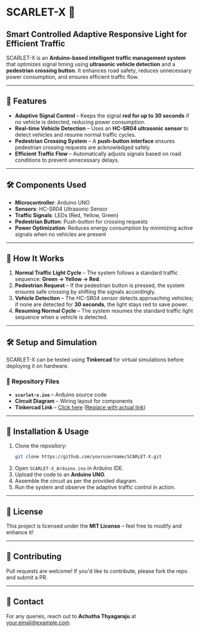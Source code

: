 # SCARLET-X 🚦

## Smart Controlled Adaptive Responsive Light for Efficient Traffic

SCARLET-X is an **Arduino-based intelligent traffic management system** that optimizes signal timing using **ultrasonic vehicle detection** and a **pedestrian crossing button**. It enhances road safety, reduces unnecessary power consumption, and ensures efficient traffic flow.

---

## 🚀 Features
- **Adaptive Signal Control** – Keeps the signal **red for up to 30 seconds** if no vehicle is detected, reducing power consumption.
- **Real-time Vehicle Detection** – Uses an **HC-SR04 ultrasonic sensor** to detect vehicles and resume normal traffic cycles.
- **Pedestrian Crossing System** – A **push-button interface** ensures pedestrian crossing requests are acknowledged safely.
- **Efficient Traffic Flow** – Automatically adjusts signals based on road conditions to prevent unnecessary delays.

---

## 🛠️ Components Used
- **Microcontroller**: Arduino UNO
- **Sensors**: HC-SR04 Ultrasonic Sensor
- **Traffic Signals**: LEDs (Red, Yellow, Green)
- **Pedestrian Button**: Push-button for crossing requests
- **Power Optimization**: Reduces energy consumption by minimizing active signals when no vehicles are present

---

## 📜 How It Works
1. **Normal Traffic Light Cycle** – The system follows a standard traffic sequence: **Green → Yellow → Red**.
2. **Pedestrian Request** – If the pedestrian button is pressed, the system ensures safe crossing by shifting the signals accordingly.
3. **Vehicle Detection** – The HC-SR04 sensor detects approaching vehicles; if none are detected for **30 seconds**, the light stays red to save power.
4. **Resuming Normal Cycle** – The system resumes the standard traffic light sequence when a vehicle is detected.

---

## 🛠️ Setup and Simulation
SCARLET-X can be tested using **Tinkercad** for virtual simulations before deploying it on hardware.

### 📂 Repository Files
- **`scarlet-x.ino`** – Arduino source code
- **Circuit Diagram** – Wiring layout for components
- **Tinkercad Link** – [Click here](#) ([Replace with actual link](https://www.tinkercad.com/things/b25ZgQvm2as-project-scarlet-x))

---

## 📌 Installation & Usage
1. Clone the repository:
   ```bash
   git clone https://github.com/yourusername/SCARLET-X.git
   ```
2. Open `SCARLET-X_Arduino.ino` in Arduino IDE.
4. Upload the code to an **Arduino UNO**.
5. Assemble the circuit as per the provided diagram.
6. Run the system and observe the adaptive traffic control in action.

---

## 📜 License
This project is licensed under the **MIT License** – feel free to modify and enhance it!

---

## 🤝 Contributing
Pull requests are welcome! If you'd like to contribute, please fork the repo and submit a PR.

---

## 📧 Contact
For any queries, reach out to **Achutha Thyagaraju** at [your.email@example.com](mailto:ca_thyagaraju2000@gmail.com).

